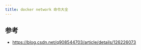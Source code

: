 ```yaml
---
title: docker network 命令大全
---
```





## 参考

- https://blog.csdn.net/q908544703/article/details/126226073